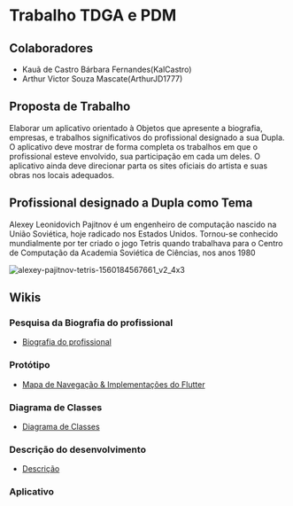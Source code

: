 # Trabalho TDGA e PDM

## Colaboradores
- Kauã de Castro Bárbara Fernandes(KalCastro)
- Arthur Victor Souza Mascate(ArthurJD1777)

## Proposta de Trabalho
Elaborar um aplicativo orientado à Objetos que apresente a biografia, empresas, e   trabalhos significativos do profissional designado a sua Dupla. O aplicativo deve mostrar de forma completa os trabalhos em que o profissional esteve envolvido, sua participação em cada um deles. O aplicativo ainda deve direcionar parta os sites oficiais do artista e suas obras nos locais adequados.

## Profissional designado a Dupla como Tema

Alexey Leonidovich Pajitnov é um engenheiro de computação nascido na União Soviética, hoje radicado nos Estados Unidos. Tornou-se conhecido mundialmente por ter criado o jogo Tetris quando trabalhava para o Centro de Computação da Academia Soviética de Ciências, nos anos 1980

  ![alexey-pajitnov-tetris-1560184567661_v2_4x3](https://github.com/user-attachments/assets/ceade7b2-efc3-4ed4-9027-841754514251)

## Wikis

### Pesquisa da Biografia do profissional
- [Biografia do profissional](https://github.com/KalCastro/Trabalho_mobile/wiki/Biografia-do-profissional)

### Protótipo
- [Mapa de Navegação & Implementações do Flutter](https://github.com/KalCastro/Trabalho_mobile/wiki/Mapa-de-Navega%C3%A7%C3%A3o-&-Implementa%C3%A7%C3%B5es-do-Flutter)

### Diagrama de Classes
- [Diagrama de Classes](https://github.com/KalCastro/Trabalho_mobile/wiki/Diagrama-de-classes)
  
### Descrição do desenvolvimento
- [Descrição](https://github.com/KalCastro/Trabalho_mobile/wiki/Descri%C3%A7%C3%A3o-do-desenvolvimento)

### Aplicativo
